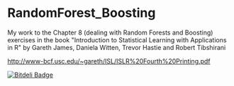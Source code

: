 # RandomForest_Boosting
My work to the Chapter 8 (dealing with Random Forests and Boosting) exercises in the book "Introduction to Statistical Learning with Applications in R" by Gareth James, Daniela Witten, Trevor Hastie and Robert Tibshirani

http://www-bcf.usc.edu/~gareth/ISL/ISLR%20Fourth%20Printing.pdf


[![Bitdeli Badge](https://d2weczhvl823v0.cloudfront.net/jk34/randomforest_boosting/trend.png)](https://bitdeli.com/free "Bitdeli Badge")

